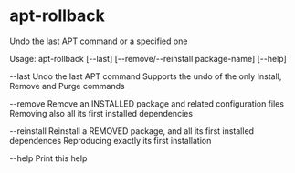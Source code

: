 # apt-rollback

Undo the last APT command or a specified one

Usage: apt-rollback [--last] [--remove/--reinstall package-name] [--help]

  --last       Undo the last APT command
               Supports the undo of the only Install, Remove and Purge commands

  --remove     Remove an INSTALLED package and related configuration files
               Removing also all its first installed dependencies

  --reinstall  Reinstall a REMOVED package,
               and all its first installed dependences
               Reproducing exactly its first installation

  --help       Print this help
